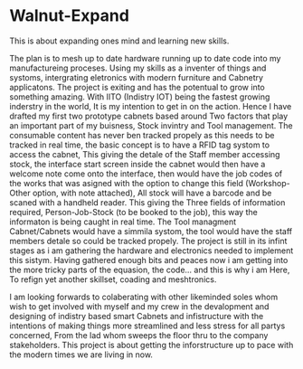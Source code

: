 # Walnut-Expand
This is about expanding ones mind and learning new skills.

The plan is to mesh up to date hardware running up to date code into my manufactureing proceses.
Using my skills as a inventer of things and systoms, intergrating eletronics with modern furniture
and Cabnetry applicatons. The project is exiting and has the potentual to grow into something amazing.
With IITO (Indistry IOT) being the fastest growing inderstry in the world, It is my intention to get in
on the action. Hence I have drafted my first two prototype cabnets based around Two factors that play an
important part of my buisness, Stock invintry and Tool management. The consumable content has never ben
tracked propely as this needs to be tracked in real time, the basic concept is to have a RFID tag systom
to access the cabnet, This giving the detale of the Staff member accessing stock, the interface start screen 
inside the cabnet would then have a welcome note come onto the interface, then would have the job codes of the
works that was asigned with the option to change this field (Workshop-Other option, with note attached), 
All stock will have a barcode and be scaned with a handheld reader. This giving the Three fields of 
information required, Person-Job-Stock (to be booked to the job), this way the informaton is being caught
in real time. The Tool managment Cabnet/Cabnets would have a simmila systom, the tool would have the staff
members detale so could be tracked propely. The project is still in its infint stages as i am gathering 
the hardware and electronics needed to implement this sistym. Having gathered enough bits and peaces now
i am getting into the more tricky parts of the equasion, the code... and this is why i am Here, To refign
yet another skillset, coading and meshtronics.  

I am looking forwards to colaberating with other likeminded soles whom wish to get involved with myself
and my crew in the devalopment and designing of indistry based smart Cabnets and infistructure with the
intentions of making things more streamlined and less stress for all partys concerned, From the lad whom 
sweeps the floor thru to the company stakeholders. This project is about getting the inforstructure up to 
pace with the modern times we are living in now. 

